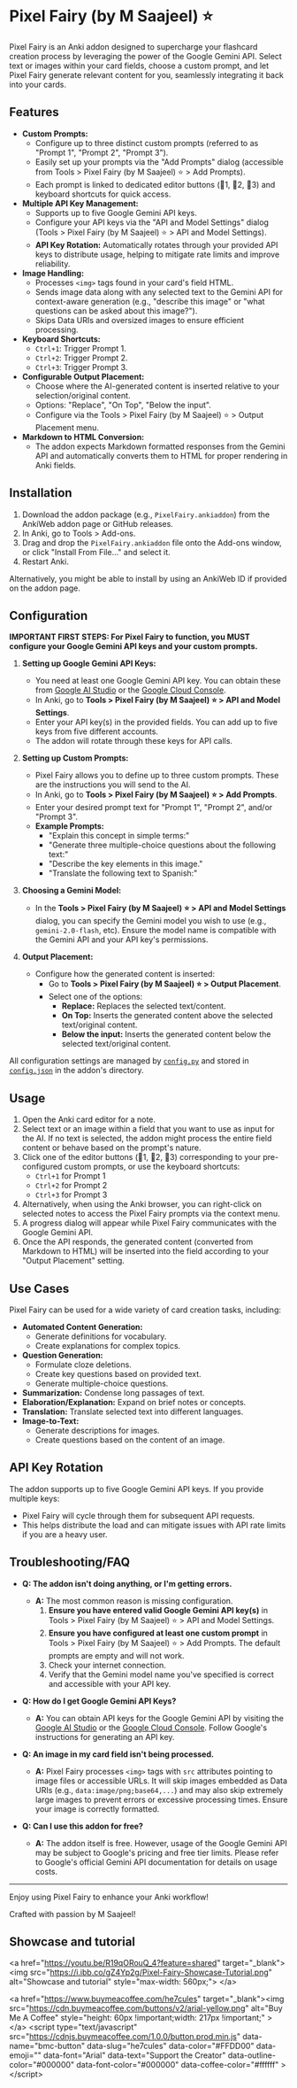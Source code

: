 # Pixel Fairy (by M Saajeel) ⭐

Pixel Fairy is an Anki addon designed to supercharge your flashcard creation process by leveraging the power of the Google Gemini API. Select text or images within your card fields, choose a custom prompt, and let Pixel Fairy generate relevant content for you, seamlessly integrating it back into your cards.

## Features

* **Custom Prompts:**
  * Configure up to three distinct custom prompts (referred to as "Prompt 1", "Prompt 2", "Prompt 3").
  * Easily set up your prompts via the "Add Prompts" dialog (accessible from Tools > Pixel Fairy (by M Saajeel) ⭐ > Add Prompts).
  * Each prompt is linked to dedicated editor buttons (🤖1, 🤖2, 🤖3) and keyboard shortcuts for quick access.
* **Multiple API Key Management:**
  * Supports up to five Google Gemini API keys.
  * Configure your API keys via the "API and Model Settings" dialog (Tools > Pixel Fairy (by M Saajeel) ⭐ > API and Model Settings).
  * **API Key Rotation:** Automatically rotates through your provided API keys to distribute usage, helping to mitigate rate limits and improve reliability.
* **Image Handling:**
  * Processes `<img>` tags found in your card's field HTML.
  * Sends image data along with any selected text to the Gemini API for context-aware generation (e.g., "describe this image" or "what questions can be asked about this image?").
  * Skips Data URIs and oversized images to ensure efficient processing.
* **Keyboard Shortcuts:**
  * `Ctrl+1`: Trigger Prompt 1.
  * `Ctrl+2`: Trigger Prompt 2.
  * `Ctrl+3`: Trigger Prompt 3.
* **Configurable Output Placement:**
  * Choose where the AI-generated content is inserted relative to your selection/original content.
  * Options: "Replace", "On Top", "Below the input".
  * Configure via the Tools > Pixel Fairy (by M Saajeel) ⭐ > Output Placement menu. 
* **Markdown to HTML Conversion:**
  * The addon expects Markdown formatted responses from the Gemini API and automatically converts them to HTML for proper rendering in Anki fields. 

## Installation

1. Download the addon package (e.g., `PixelFairy.ankiaddon`) from the AnkiWeb addon page or GitHub releases.
2. In Anki, go to Tools > Add-ons.
3. Drag and drop the `PixelFairy.ankiaddon` file onto the Add-ons window, or click "Install From File..." and select it.
4. Restart Anki.

Alternatively, you might be able to install by using an AnkiWeb ID if provided on the addon page.

## Configuration

**IMPORTANT FIRST STEPS: For Pixel Fairy to function, you MUST configure your Google Gemini API keys and your custom prompts.** 

1. **Setting up Google Gemini API Keys:**
   
   * You need at least one Google Gemini API key. You can obtain these from [Google AI Studio](https://aistudio.google.com/) or the [Google Cloud Console](https://console.cloud.google.com/).
   * In Anki, go to **Tools > Pixel Fairy (by M Saajeel) ⭐ > API and Model Settings**.
   * Enter your API key(s) in the provided fields. You can add up to five keys from five different accounts.
   * The addon will rotate through these keys for API calls.

2. **Setting up Custom Prompts:**
   
   * Pixel Fairy allows you to define up to three custom prompts. These are the instructions you will send to the AI.
   * In Anki, go to **Tools > Pixel Fairy (by M Saajeel) ⭐ > Add Prompts**.
   * Enter your desired prompt text for "Prompt 1", "Prompt 2", and/or "Prompt 3".
   * **Example Prompts:**
     * "Explain this concept in simple terms:"
     * "Generate three multiple-choice questions about the following text:"
     * "Describe the key elements in this image."
     * "Translate the following text to Spanish:"

3. **Choosing a Gemini Model:**
   
   * In the **Tools > Pixel Fairy (by M Saajeel) ⭐ > API and Model Settings** dialog, you can specify the Gemini model you wish to use (e.g., `gemini-2.0-flash`, etc). Ensure the model name is compatible with the Gemini API and your API key's permissions.

4. **Output Placement:**
   
   * Configure how the generated content is inserted:
     * Go to **Tools > Pixel Fairy (by M Saajeel) ⭐ > Output Placement**.
     * Select one of the options:
       * **Replace:** Replaces the selected text/content.
       * **On Top:** Inserts the generated content above the selected text/original content.
       * **Below the input:** Inserts the generated content below the selected text/original content.

All configuration settings are managed by [`config.py`](config.py) and stored in [`config.json`](config.json) in the addon's directory.

## Usage

1. Open the Anki card editor for a note.
2. Select text or an image within a field that you want to use as input for the AI. If no text is selected, the addon might process the entire field content or behave based on the prompt's nature.
3. Click one of the editor buttons (🤖1, 🤖2, 🤖3) corresponding to your pre-configured custom prompts, or use the keyboard shortcuts:
   * `Ctrl+1` for Prompt 1
   * `Ctrl+2` for Prompt 2
   * `Ctrl+3` for Prompt 3
4. Alternatively, when using the Anki browser, you can right-click on selected notes to access the Pixel Fairy prompts via the context menu.
5. A progress dialog will appear while Pixel Fairy communicates with the Google Gemini API.
6. Once the API responds, the generated content (converted from Markdown to HTML) will be inserted into the field according to your "Output Placement" setting.

## Use Cases

Pixel Fairy can be used for a wide variety of card creation tasks, including:

* **Automated Content Generation:**
  * Generate definitions for vocabulary.
  * Create explanations for complex topics.
* **Question Generation:**
  * Formulate cloze deletions.
  * Create key questions based on provided text.
  * Generate multiple-choice questions.
* **Summarization:** Condense long passages of text.
* **Elaboration/Explanation:** Expand on brief notes or concepts.
* **Translation:** Translate selected text into different languages.
* **Image-to-Text:**
  * Generate descriptions for images.
  * Create questions based on the content of an image.

## API Key Rotation

The addon supports up to five Google Gemini API keys. If you provide multiple keys:

* Pixel Fairy will cycle through them for subsequent API requests.
* This helps distribute the load and can mitigate issues with API rate limits if you are a heavy user.

## Troubleshooting/FAQ

* **Q: The addon isn't doing anything, or I'm getting errors.**
  
  * **A:** The most common reason is missing configuration.
    1. **Ensure you have entered valid Google Gemini API key(s)** in Tools > Pixel Fairy (by M Saajeel) ⭐ > API and Model Settings.
    2. **Ensure you have configured at least one custom prompt** in Tools > Pixel Fairy (by M Saajeel) ⭐ > Add Prompts. The default prompts are empty and will not work.
    3. Check your internet connection.
    4. Verify that the Gemini model name you've specified is correct and accessible with your API key.

* **Q: How do I get Google Gemini API Keys?**
  
  * **A:** You can obtain API keys for the Google Gemini API by visiting the [Google AI Studio](https://aistudio.google.com/) or the [Google Cloud Console](https://console.cloud.google.com/). Follow Google's instructions for generating an API key.

* **Q: An image in my card field isn't being processed.**
  
  * **A:** Pixel Fairy processes `<img>` tags with `src` attributes pointing to image files or accessible URLs. It will skip images embedded as Data URIs (e.g., `data:image/png;base64,...`) and may also skip extremely large images to prevent errors or excessive processing times. Ensure your image is correctly formatted.

* **Q: Can I use this addon for free?**
  
  * **A:** The addon itself is free. However, usage of the Google Gemini API may be subject to Google's pricing and free tier limits. Please refer to Google's official Gemini API documentation for details on usage costs.

---

Enjoy using Pixel Fairy to enhance your Anki workflow!

Crafted with passion by M Saajeel!
## Showcase and tutorial
&lt;a href="https://youtu.be/R19qORouQ_4?feature=shared" target="_blank"&gt;
  &lt;img src="https://i.ibb.co/gZ4Yp2g/Pixel-Fairy-Showcase-Tutorial.png" alt="Showcase and tutorial" style="max-width: 560px;"&gt;
&lt;/a&gt;

&lt;a href="https://www.buymeacoffee.com/he7cules" target="_blank"&gt;&lt;img src="https://cdn.buymeacoffee.com/buttons/v2/arial-yellow.png" alt="Buy Me A Coffee" style="height: 60px !important;width: 217px !important;" &gt;&lt;/a&gt;
&lt;script type="text/javascript" src="https://cdnjs.buymeacoffee.com/1.0.0/button.prod.min.js" data-name="bmc-button" data-slug="he7cules" data-color="#FFDD00" data-emoji=""  data-font="Arial" data-text="Support the Creator" data-outline-color="#000000" data-font-color="#000000" data-coffee-color="#ffffff" &gt;&lt;/script&gt;